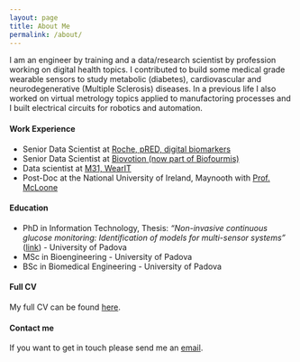 ```yaml
---
layout: page
title: About Me
permalink: /about/
---
```


I am an engineer by training and a data/research scientist by profession working on digital health topics. I contributed to build some medical grade wearable sensors to study metabolic (diabetes), cardiovascular and neurodegenerative (Multiple Sclerosis) diseases. In a previous life I also worked on virtual metrology topics applied to manufactoring processes and I built electrical circuits for robotics and automation.

#### Work Experience

- Senior Data Scientist at [Roche, pRED, digital biomarkers](https://www.roche.com/about/priorities/personalised_healthcare/digital-biomarkers.htm)
- Senior Data Scientist at [Biovotion (now part of Biofourmis)](https://www.biofourmis.com/)
- Data scientist at [M31, WearIT](https://www.m31.com/en/portfolio/wearit/)
- Post-Doc at the National University of Ireland, Maynooth with [Prof. McLoone](https://pure.qub.ac.uk/en/persons/se%C3%A1n-mcloone)


#### Education
- PhD in Information Technology, Thesis: _“Non-invasive continuous glucose monitoring: Identification of models for multi-sensor systems”_ ([link](http://paduaresearch.cab.unipd.it/5684/)) - University of Padova
- MSc in Bioengineering - University of Padova
- BSc in Biomedical Engineering - University of Padova

#### Full CV

My full CV can be found [here]().

#### Contact me

If you want to get in touch please send me an [email](mailto:zanon.mattia@gmail.com).